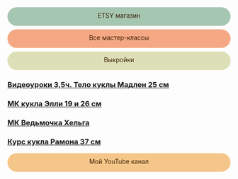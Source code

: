 <div onclick="window.open('https://www.etsy.com/shop/TomirisDoll');" style="cursor:pointer;border-width:0;border-style:solid;background-color:#a5c6b1;width:100%;text-align:center;color:#3a1d03;-moz-border-radius: 30px;vertical-align: middle;height: 32px;padding-top: 10px;
      -webkit-border-radius:50px;">ETSY магазин</div>
      
<div onclick="window.open('https://tomidoll.com');" style="cursor:pointer;border-width:0;border-style:solid;background-color:#f5a883;;width:100%;text-align:center;color:#3a1d03;-moz-border-radius: 30px;vertical-align: middle;height: 32px;padding-top: 10px;margin-top: 8px;
      -webkit-border-radius:50px;">Все мастер-классы</div>
      
<div onclick="window.open('https://www.instagram.com/explore/tags/%D0%B2%D1%8B%D0%BA%D1%80%D0%BE%D0%B9%D0%BA%D0%B0_tomiris');" style="cursor:pointer;border-width:0;border-style:solid;background-color:#dde0b6;;width:100%;text-align:center;color:#3a1d03;-moz-border-radius: 30px;vertical-align: middle;height: 32px;padding-top: 10px;margin-top: 8px;
      -webkit-border-radius:50px;">Выкройки</div>      

###    [Видеоуроки 3,5ч. Тело куклы Мадлен 25 см](https://vk.com/club197179972)
###    [МК кукла Элли 19 и 26 см](https://vk.com/club195854179)
###    [МК Ведьмочка Хельга](https://vk.com/club199487143)
###    [Курс кукла Рамона 37 см](https://vk.com/club202358363)

<div onclick="window.open('https://www.youtube.com/channel/UCTKcCSqvU8Fucn1ifDGNxIQ/videos');" style="cursor:pointer;border-width:0;border-style:solid;background-color:#f5c689;width:100%;text-align:center;color:#3a1d03;-moz-border-radius: 30px;vertical-align: middle;height: 32px;padding-top: 10px;margin-top: 8px;
      -webkit-border-radius:50px;">Мой YouTube канал</div>




